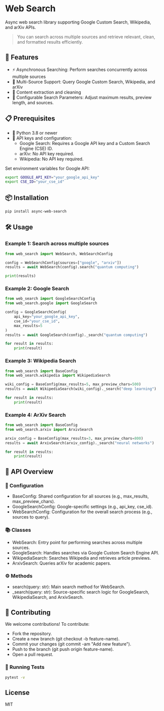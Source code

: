 # Web Search

Async web search library supporting Google Custom Search, Wikipedia, and arXiv APIs.

> You can search across multiple sources and retrieve relevant, clean, and formatted results efficiently.

## 🌟 Features

- ⚡ Asynchronous Searching: Perform searches concurrently across multiple sources
- 🔗 Multi-Source Support: Query Google Custom Search, Wikipedia, and arXiv
- 🧹 Content extraction and cleaning
- 🔧 Configurable Search Parameters: Adjust maximum results, preview length, and sources.

## 📋 Prerequisites

- 🐍 Python 3.8 or newer
- 🔑 API keys and configuration:
  - Google Search: Requires a Google API key and a Custom Search Engine (CSE) ID.
  - arXiv: No API key required.
  - Wikipedia: No API key required.

Set environment variables for Google API:

```bash
export GOOGLE_API_KEY="your_google_api_key"
export CSE_ID="your_cse_id"
```

## 📦 Installation

```bash
pip install async-web-search
```

## 🛠️ Usage

### Example 1: Search across multiple sources

```python
from web_search import WebSearch, WebSearchConfig

config = WebSearchConfig(sources=["google", "arxiv"])
results = await WebSearch(config).search("quantum computing")

print(results)
```

### Example 2: Google Search

```python
from web_search import GoogleSearchConfig
from web_search.google import GoogleSearch

config = GoogleSearchConfig(
    api_key="your_google_api_key",
    cse_id="your_cse_id",
    max_results=5
)
results = await GoogleSearch(config)._search("quantum computing")

for result in results:
    print(result)
```

### Example 3: Wikipedia Search

```python
from web_search import BaseConfig
from web_search.wikipedia import WikipediaSearch

wiki_config = BaseConfig(max_results=5, max_preview_chars=500)
results = await WikipediaSearch(wiki_config)._search("deep learning")

for result in results:
    print(result)
```

### Example 4: ArXiv Search

```python
from web_search import BaseConfig
from web_search.arxiv import ArxivSearch

arxiv_config = BaseConfig(max_results=3, max_preview_chars=800)
results = await ArxivSearch(arxiv_config)._search("neural networks")

for result in results:
    print(result)
```

## 📘 API Overview

### 🔧 Configuration

- BaseConfig: Shared configuration for all sources (e.g., max_results, max_preview_chars).
- GoogleSearchConfig: Google-specific settings (e.g., api_key, cse_id).
- WebSearchConfig: Configuration for the overall search process (e.g., sources to query).

### 📚 Classes

- WebSearch: Entry point for performing searches across multiple sources.
- GoogleSearch: Handles searches via Google Custom Search Engine API.
- WikipediaSearch: Searches Wikipedia and retrieves article previews.
- ArxivSearch: Queries arXiv for academic papers.

### ⚙️ Methods

- search(query: str): Main search method for WebSearch.
- \_search(query: str): Source-specific search logic for GoogleSearch, WikipediaSearch, and ArxivSearch.

## 🤝 Contributing

We welcome contributions! To contribute:

- Fork the repository.
- Create a new branch (git checkout -b feature-name).
- Commit your changes (git commit -am "Add new feature").
- Push to the branch (git push origin feature-name).
- Open a pull request.

### 🧪 Running Tests

```bash
pytest -v
```

## License

MIT
